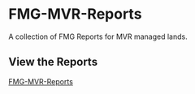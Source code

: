 # FMG-MVR-Reports
A collection of FMG Reports for MVR managed lands. 

## View the Reports
[FMG-MVR-Reports](https://forestmanagementgeodatabase.github.io/FMG-MVR-Reports/)
